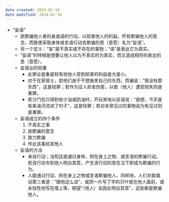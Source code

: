 ```yaml
---
date created: 2024-02-18
date modified: 2024-02-18
---
```

- “妄语”
    - 欲欺骗他人者的身或语的行动，以损害他人的利益。怀有欺骗他人的意念，而致使采取身体或言语行动去欺骗的思（意愿）名为“妄语”。
    - 另一个定义：“妄”是不真实或不存在的事物；“语”是表达它为真实。
    - “妄语”的特相是想要让他人以为不真实的为真实，而又造成相符的表达的思（意愿）。
    - 妄语业的轻重
        - 此罪业是重是轻有视他人受到损害的利益是大是小。
        - 对于在家居士，若他们由于不想施舍自己的东西，而骗说：“我没有那东西”，这是轻罪；若作为证人却发伪誓，以致（他人）遭受损失则是重罪。
        - 若沙门在只得到些少油或奶油时，开玩笑地以反语说：“我想，今天是有条油河流进了村子”，这是轻罪；若对未曾见过的事物说为有见过则是重罪。
    - 妄语成立的四个条件
        1. 不真实之事
        2. 欲欺骗的意念
        3. 致力欺骗
        4. 传达该事给其他人
    - 妄语的方法
        - 亲自行动；当知这是通过身体、附在身上之物、或言语的欺骗行动。若该行动令到他人明白其意，产生该行动的思在当下即成为欺骗的行为。
        - 人能通过行动、附在身上之物或言语欺骗他人，同样地，人们亦能煽动第三者道：“跟他这么说”，或把一片写了字的贝叶放在他人面前，或永恒性地写在墙上等，期望“（他人）会因此明白其意”，这些都是欺骗他人。
